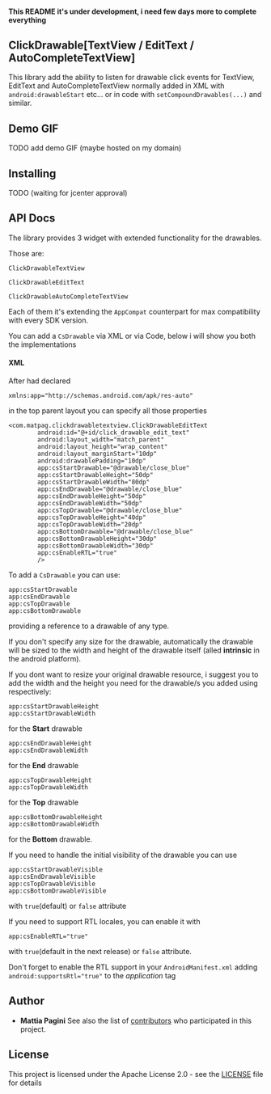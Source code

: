 #### This README it's under development, i need few days more to complete everything

## ClickDrawable[TextView / EditText / AutoCompleteTextView]

This library add the ability to listen for drawable click events for
TextView, EditText and AutoCompleteTextView normally added in XML
with ```android:drawableStart``` etc... or in code with
```setCompoundDrawables(...)``` and similar.

## Demo GIF

TODO add demo GIF (maybe hosted on my domain)


## Installing

TODO (waiting for jcenter approval)

## API Docs

The library provides 3 widget with extended functionality for the drawables.

Those are:

```ClickDrawableTextView```

```ClickDrawableEditText```

```ClickDrawableAutoCompleteTextView```

Each of them it's extending the ```AppCompat``` counterpart for max
compatibility with every SDK version.

You can add a ```CsDrawable``` via XML or via Code, below i will show you both the implementations

#### XML
After had declared
```
xmlns:app="http://schemas.android.com/apk/res-auto"
```
in the top parent layout you can specify all those properties

```
<com.matpag.clickdrawabletextview.ClickDrawableEditText
        android:id="@+id/click_drawable_edit_text"
        android:layout_width="match_parent"
        android:layout_height="wrap_content"
        android:layout_marginStart="10dp"
        android:drawablePadding="10dp"
        app:csStartDrawable="@drawable/close_blue"
        app:csStartDrawableHeight="50dp"
        app:csStartDrawableWidth="80dp"
        app:csEndDrawable="@drawable/close_blue"
        app:csEndDrawableHeight="50dp"
        app:csEndDrawableWidth="50dp"
        app:csTopDrawable="@drawable/close_blue"
        app:csTopDrawableHeight="40dp"
        app:csTopDrawableWidth="20dp"
        app:csBottomDrawable="@drawable/close_blue"
        app:csBottomDrawableHeight="30dp"
        app:csBottomDrawableWidth="30dp"
        app:csEnableRTL="true"
        />
```

To add a ```CsDrawable``` you can use:
```
app:csStartDrawable
app:csEndDrawable
app:csTopDrawable
app:csBottomDrawable
```
providing a reference to a drawable of any type.

If you don't specify any size for the drawable, automatically the drawable will be sized
to the width and height of the drawable itself (alled **intrinsic** in the android
platform).

If you dont want to resize your original drawable resource, i suggest you to
add the width and the height you need for the drawable/s you added using respectively:
```
app:csStartDrawableHeight
app:csStartDrawableWidth
```
for the **Start** drawable
```
app:csEndDrawableHeight
app:csEndDrawableWidth
```
for the **End** drawable
```
app:csTopDrawableHeight
app:csTopDrawableWidth
```
for the **Top** drawable
```
app:csBottomDrawableHeight
app:csBottomDrawableWidth
```
for the **Bottom** drawable.

If you need to handle the initial visibility of the drawable you can use
```
app:csStartDrawableVisible
app:csEndDrawableVisible
app:csTopDrawableVisible
app:csBottomDrawableVisible
```
with ```true```(default) or ```false``` attribute

If you need to support RTL locales, you can enable it with
```
app:csEnableRTL="true"
```
with ```true```(default in the next release) or ```false``` attribute.

Don't forget to enable the RTL support in your ```AndroidManifest.xml``` adding
```android:supportsRtl="true"``` to the *application* tag


## Author

* **Mattia Pagini**
See also the list of [contributors](https://github.com/matpag/ClickDrawableTextView/contributors) who participated in this project.

## License

This project is licensed under the Apache License 2.0 - see the [LICENSE](LICENSE) file for details

